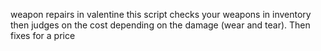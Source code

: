 weapon repairs in valentine 
this script checks your weapons in inventory then judges on the cost depending on the damage (wear and tear).
Then fixes for a price 

